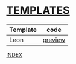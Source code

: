 # [TEMPLATES]()
| Template | code                                            |
| -------- | ----------------------------------------------- |
| Leon     | [preview](https://github.com/khalidMesbah/Leon) |


[INDEX](README.md)

